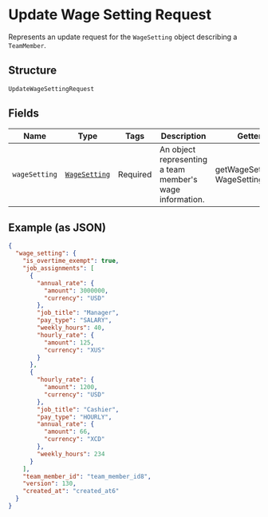 
# Update Wage Setting Request

Represents an update request for the `WageSetting` object describing a `TeamMember`.

## Structure

`UpdateWageSettingRequest`

## Fields

| Name | Type | Tags | Description | Getter | Setter |
|  --- | --- | --- | --- | --- | --- |
| `wageSetting` | [`WageSetting`](../../doc/models/wage-setting.md) | Required | An object representing a team member's wage information. | getWageSetting(): WageSetting | setWageSetting(WageSetting wageSetting): void |

## Example (as JSON)

```json
{
  "wage_setting": {
    "is_overtime_exempt": true,
    "job_assignments": [
      {
        "annual_rate": {
          "amount": 3000000,
          "currency": "USD"
        },
        "job_title": "Manager",
        "pay_type": "SALARY",
        "weekly_hours": 40,
        "hourly_rate": {
          "amount": 125,
          "currency": "XUS"
        }
      },
      {
        "hourly_rate": {
          "amount": 1200,
          "currency": "USD"
        },
        "job_title": "Cashier",
        "pay_type": "HOURLY",
        "annual_rate": {
          "amount": 66,
          "currency": "XCD"
        },
        "weekly_hours": 234
      }
    ],
    "team_member_id": "team_member_id8",
    "version": 130,
    "created_at": "created_at6"
  }
}
```

